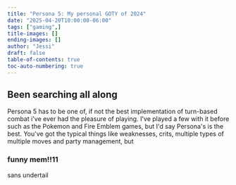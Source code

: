```yaml
---
title: "Persona 5: My personal GOTY of 2024"
date: "2025-04-20T10:00:00-06:00"
tags: ["gaming",]
title-images: []
ending-images: []
author: "Jessi"
draft: false
table-of-contents: true
toc-auto-numbering: true
---
```

<!-- introduction -->
## Been searching all along
Persona 5 has to be one of, if not the best implementation of turn-based combat i've ever had the pleasure of playing. I've played a few with it before such as the Pokemon and Fire Emblem games, but I'd say Persona's is the best. You've got the typical things like weaknesses, crits, multiple types of multiple moves and party management, but 
<!--more-->
<!-- rest of the content -->
### funny mem!!11
sans undertail
